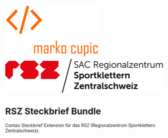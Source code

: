 ![Alt text](docs/logo.png?raw=true "logo")
![Alt text](docs/rsz.png?raw=true "Regionalzentrum Sportklettern Zentralschweiz")

# RSZ Steckbrief Bundle

Contao Steckbrief Extension für das RSZ (Regionalzentrum Sportklettern Zentralschweiz).

